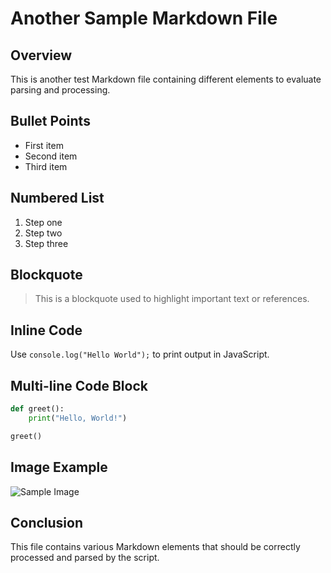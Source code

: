 # Another Sample Markdown File

## Overview

This is another test Markdown file containing different elements to evaluate parsing and processing.

## Bullet Points

- First item
- Second item
- Third item

## Numbered List

1. Step one
2. Step two
3. Step three

## Blockquote

> This is a blockquote used to highlight important text or references.

## Inline Code

Use `console.log("Hello World");` to print output in JavaScript.

## Multi-line Code Block

```python
def greet():
    print("Hello, World!")

greet()
```

## Image Example

![Sample Image](https://via.placeholder.com/150)

## Conclusion

This file contains various Markdown elements that should be correctly processed and parsed by the script.
